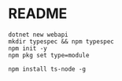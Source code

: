 # README

```console
dotnet new webapi
mkdir typespec && npm typespec
npm init -y
npm pkg set type=module
```

```
npm install ts-node -g
```